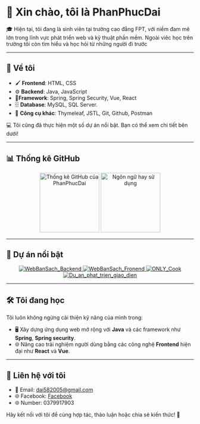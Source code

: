 # 👋 Xin chào, tôi là **PhanPhucDai**

🎓 Hiện tại, tôi đang là sinh viên tại trường cao đẳng FPT, với niềm đam mê lớn trong lĩnh vực phát triển web và kỹ thuật phần mềm. Ngoài viêc học trên trường tôi còn tìm hiểu và học hỏi từ những người đi trước

---

## 🌟 **Về tôi**
- 🖌️ **Frontend**: HTML, CSS 
- ⚙️ **Backend**: Java, JavaScript
- :small_orange_diamond:**Framework**: Spring, Spring Security, Vue, React
- :file_cabinet: **Database**: MySQL, SQL Server.
- 🔧 **Công cụ khác**: Thymeleaf, JSTL, Git, Github, Postman 

💻 Tôi cũng đã thực hiện một số dự án nổi bật. Bạn có thể xem chi tiết bên dưới!  

---

## 📊 **Thống kê GitHub**

<div align="center">
  <img src="https://github-readme-stats.vercel.app/api?username=PhanPhucDai&show_icons=true&theme=radical" alt="Thống kê GitHub của PhanPhucDai" height="160"/>
  <img src="https://github-readme-stats.vercel.app/api/top-langs/?username=PhanPhucDai&layout=compact&theme=tokyonight" alt="Ngôn ngữ hay sử dụng" height="160"/>
</div>

---

## 🚀 **Dự án nổi bật**

<div align="center">
  <a href="https://github.com/PhanPhucDai/WebBanSach_Backend">
    <img src="https://github-readme-stats.vercel.app/api/pin/?username=PhanPhucDai&repo=WebBanSach_Backend&theme=radical" alt="WebBanSach_Backend"/>
  </a>
  <a href="https://github.com/PhanPhucDai/WebBanSach_Fronend">
    <img src="https://github-readme-stats.vercel.app/api/pin/?username=PhanPhucDai&repo=WebBanSach_Fronend&theme=merko" alt="WebBanSach_Fronend"/>
  </a>
  <a href="https://github.com/PhanPhucDai/ONLY_Cook">
    <img src="https://github-readme-stats.vercel.app/api/pin/?username=PhanPhucDai&repo=ONLY_Cook&theme=gruvbox" alt="ONLY_Cook"/>
  </a>
  <a href="https://github.com/PhanPhucDai/Du_an_phat_trien_giao_dien">
    <img src="https://github-readme-stats.vercel.app/api/pin/?username=PhanPhucDai&repo=Du_an_phat_trien_giao_dien&theme=highcontrast" alt="Du_an_phat_trien_giao_dien"/>
  </a>
</div>

---

## 🛠️ **Tôi đang học**
Tôi luôn không ngừng cải thiện kỹ năng của mình trong:  
- 🖥️ Xây dựng ứng dụng web mở rộng với **Java** và các framework như **Spring**, **Spring security**.  
- 🌐 Nâng cao trải nghiệm người dùng bằng các công nghệ **Frontend** hiện đại như **React** và **Vue**.  


---

## 💬 **Liên hệ với tôi**
- 📧 Email: [dai582005@gmail.com](mailto:dai582005@gmail.com)
- 🌐 Facebook: [Facebook](https://www.facebook.com/?locale=vi_VN)  
- 🌐 Number: 0379917903  
  

Hãy kết nối với tôi để cùng hợp tác, thảo luận hoặc chia sẻ kiến thức! 🚀
